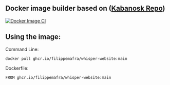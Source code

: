 ## Docker image builder based on ([Kabanosk Repo](https://github.com/Kabanosk/whisper-website))

[![Docker Image CI](https://github.com/FilippeMafra/whisper-website/actions/workflows/docker-image.yml/badge.svg)](https://github.com/FilippeMafra/whisper-website/actions/workflows/docker-image.yml)

## Using the image:

Command Line:

```
docker pull ghcr.io/filippemafra/whisper-website:main
```

Dockerfile:

```
FROM ghcr.io/filippemafra/whisper-website:main
```
